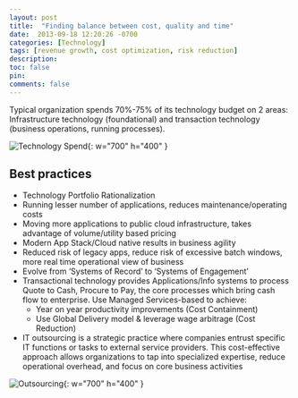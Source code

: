```yaml
---
layout: post
title:  "Finding balance between cost, quality and time"
date:  2013-09-18 12:20:26 -0700
categories: [Technology]
tags: [revenue growth, cost optimization, risk reduction]
description: 
toc: false
pin: 
comments: false
---
```


Typical organization spends 70%-75% of its technology budget on 2 areas: Infrastructure technology (foundational) and transaction technology (business operations, running processes).

![Technology Spend](https://ketanhm.github.io/images/ciorole.png){: w="700" h="400" }

## Best practices

- Technology Portfolio Rationalization
- Running lesser number of applications, reduces maintenance/operating costs
- Moving more applications to public cloud infrastructure, takes advantage of volume/utility based pricing
- Modern App Stack/Cloud native results in business agility
- Reduced risk of legacy apps, reduce risk of excessive batch windows, more real time operational view of business
- Evolve from ‘Systems of Record’ to ‘Systems of Engagement’
- Transactional technology provides Applications/Info systems to process Quote to Cash, Procure to Pay, the core processes which bring cash flow to enterprise. Use Managed Services-based to achieve:
    - Year on year productivity improvements (Cost Containment)
    - Use Global Delivery model & leverage wage arbitrage (Cost Reduction)
- IT outsourcing is a strategic practice where companies entrust specific IT functions or tasks to external service providers. This cost-effective approach allows organizations to tap into specialized expertise, reduce operational overhead, and focus on core business activities

![Outsourcing](https://ketanhm.github.io/images/outsourcing.png){: w="700" h="400" }

